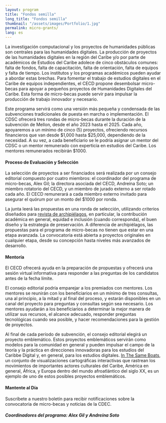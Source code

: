 ```yaml
---
layout: program
title: "Fondos semilla"
long_title: "Fondos semilla"
thumbnail: "/assets/images/Portfolio/1.jpg"
permalink: micro-grants/
lang: es
---
```


<div class="portfolio-details">
   <p>La investigación computacional y los proyectos de humanidades públicas son centrales para las humanidades digitales. La producción de proyectos de las humanidades digitales en la región del Caribe y/o por parte de académicos de Estudios del Caribe adolece de cinco obstáculos comunes: falta de fondos, falta de capacitación, falta de orientación, falta de equipos y falta de tiempo. Los institutos y los programas académicos pueden ayudar a abordar estas brechas. Para fomentar el trabajo de estudios digitales en el Caribe de equipos independientes, el CECD propone desembolsar micro-becas para apoyar a pequeños proyectos de Humanidades Digitales del Caribe. Esta forma de micro-becas puede servir para impulsar la producción de trabajo innovador y necesario.<p>
     <p>Este programa servirá como una versión más pequeña y condensada de las subvenciones tradicionales de puesta en marcha o implementación. El CDSC ofrecerá tres rondas de micro-becas durante la duración de la subvención de Mellon, desde el año 2023 hasta el 2025. Cada año, apoyaremos a un mínimo de cinco (5) proyectos, ofreciendo recursos financieros que van desde $1,000 hasta $25,000, dependiendo de la necesidad. A su vez, a cada beneficiario se le podría asignar un mentor del CDSC o un mentor remunerado con experticia en estudios del Caribe. Los mentores remunerados recibirán $1000.</p>
    <h4>Proceso de Evaluación y Selección</h4>
     <p>La selección de proyectos a ser financiados será realizada por un consejo editorial compuesto por cuatro miembros: el coordinador del programa de micro-becas, Alex Gil; la directora asociada del CECD, Andreína Soto; un miembro rotatorio del CECD, y un miembro de jurado externo a ser rotado cada año. El CECD remunerará a cada miembro externo invitado para asegurar el quórum por un monto del $1000 por ronda.</p> 
    <p>La junta leerá las propuestas en una ronda de selección, utilizando criterios diseñados para <a href="https://archipelagosjournal.org/reviewers.html" target="_blank">revista de archipiélagos</a>, en particular, la contribución académica en general, equidad e inclusión (cuando corresponda), el buen diseño y la estrategia de preservación. A diferencia de archipiélagos, las propuestas para el programa de micro-becas no tienen que estar en una etapa avanzada. La convocatoria está abierta a proyectos originales en cualquier etapa, desde su concepción hasta niveles más avanzados de desarrollo.</p> 
    <h4>Mentoría</h4>
    <p>El CECD ofrecerá ayuda en la preparación de propuestas y ofrecerá una sesión virtual informativa para responder a las preguntas de los candidatos antes de la fecha límite.</p> 
    <p>El consejo editorial podría emparejar a los premiados con mentores. Los mentores se reunirán con los beneficiarios en un mínimo de tres consultas, una al principio, a la mitad y al final del proceso, y estarán disponibles en un canal del proyecto para preguntas y consultas según sea necesario. Los mentores ayudarán a los beneficiarios a determinar la mejor manera de utilizar sus recursos, el alcance adecuado, responder preguntas tecnológicas cuando sea posible, y hacer recomendaciones para la gestión de proyectos.</p>
     <p>Al final de cada período de subvención, el consejo editorial elegirá un proyecto emblemático. Estos proyectos emblemáticos servirán como modelos para la comunidad en general y pueden impulsar el campo de la teoría y la práctica en direcciones innovadoras para los estudios del Caribbe Digital y, en general, para los estudios digitales. <a href="https://sameboats.org/" target="_blank">In The Same Boats</a>, un conjunto de visualizaciones cartográficas interactivas que rastrean los movimientos de importantes actores culturales del Caribe, América en general, África, y Europa dentro del mundo afroatlántico del siglo XX, es un ejemplo de uno de estos posibles proyectos emblemáticos.</p>
    <h4>Mantente al Día</h4>
 <p>Suscríbete a nuestro boletín para recibir notificaciones sobre la convocatoria de micro-becas y noticias de la CDEC.</p>
    <div><h5>Coordinadores del programa: Alex Gil y Andreína Soto</h5></div>
</div>
